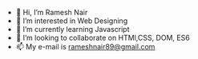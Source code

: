 - 👋 Hi, I’m Ramesh Nair
- 👀 I’m interested in Web Designing
- 🌱 I’m currently learning Javascript
- 💞️ I’m looking to collaborate on HTMl,CSS, DOM, ES6
- 📫 My e-mail is rameshnair89@gmail.com

<!---
bombay89/bombay89 is a ✨ special ✨ repository because its `README.md` (this file) appears on your GitHub profile.
You can click the Preview link to take a look at your changes.
--->
